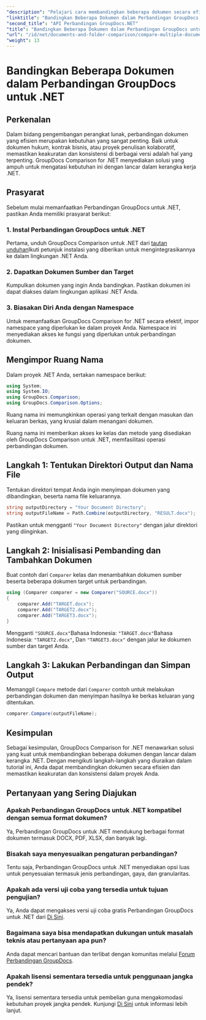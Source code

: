 ```yaml
---
"description": "Pelajari cara membandingkan beberapa dokumen secara efisien menggunakan GroupDocs Comparison for .NET. Ikuti panduan langkah demi langkah kami untuk integrasi yang lancar."
"linktitle": "Bandingkan Beberapa Dokumen dalam Perbandingan GroupDocs untuk .NET"
"second_title": "API Perbandingan GroupDocs.NET"
"title": "Bandingkan Beberapa Dokumen dalam Perbandingan GroupDocs untuk .NET"
"url": "/id/net/documents-and-folder-comparison/compare-multiple-documents-dotnet/"
"weight": 13
---
```


# Bandingkan Beberapa Dokumen dalam Perbandingan GroupDocs untuk .NET

## Perkenalan
Dalam bidang pengembangan perangkat lunak, perbandingan dokumen yang efisien merupakan kebutuhan yang sangat penting. Baik untuk dokumen hukum, kontrak bisnis, atau proyek penulisan kolaboratif, memastikan keakuratan dan konsistensi di berbagai versi adalah hal yang terpenting. GroupDocs Comparison for .NET menyediakan solusi yang ampuh untuk mengatasi kebutuhan ini dengan lancar dalam kerangka kerja .NET.
## Prasyarat
Sebelum mulai memanfaatkan Perbandingan GroupDocs untuk .NET, pastikan Anda memiliki prasyarat berikut:
### 1. Instal Perbandingan GroupDocs untuk .NET
Pertama, unduh GroupDocs Comparison untuk .NET dari [tautan unduhan](https://releases.groupdocs.com/comparison/net/)Ikuti petunjuk instalasi yang diberikan untuk mengintegrasikannya ke dalam lingkungan .NET Anda.
### 2. Dapatkan Dokumen Sumber dan Target
Kumpulkan dokumen yang ingin Anda bandingkan. Pastikan dokumen ini dapat diakses dalam lingkungan aplikasi .NET Anda.
### 3. Biasakan Diri Anda dengan Namespace
Untuk memanfaatkan GroupDocs Comparison for .NET secara efektif, impor namespace yang diperlukan ke dalam proyek Anda. Namespace ini menyediakan akses ke fungsi yang diperlukan untuk perbandingan dokumen.

## Mengimpor Ruang Nama
Dalam proyek .NET Anda, sertakan namespace berikut:

```csharp
using System;
using System.IO;
using GroupDocs.Comparison;
using GroupDocs.Comparison.Options;
```
Ruang nama ini memungkinkan operasi yang terkait dengan masukan dan keluaran berkas, yang krusial dalam menangani dokumen.

Ruang nama ini memberikan akses ke kelas dan metode yang disediakan oleh GroupDocs Comparison untuk .NET, memfasilitasi operasi perbandingan dokumen.
## Langkah 1: Tentukan Direktori Output dan Nama File
Tentukan direktori tempat Anda ingin menyimpan dokumen yang dibandingkan, beserta nama file keluarannya.
```csharp
string outputDirectory = "Your Document Directory";
string outputFileName = Path.Combine(outputDirectory, "RESULT.docx");
```
Pastikan untuk mengganti `"Your Document Directory"` dengan jalur direktori yang diinginkan.
## Langkah 2: Inisialisasi Pembanding dan Tambahkan Dokumen
Buat contoh dari `Comparer` kelas dan menambahkan dokumen sumber beserta beberapa dokumen target untuk perbandingan.
```csharp
using (Comparer comparer = new Comparer("SOURCE.docx"))
{
    comparer.Add("TARGET.docx");
    comparer.Add("TARGET2.docx");
    comparer.Add("TARGET3.docx");
}
```
Mengganti `"SOURCE.docx"`Bahasa Indonesia: `"TARGET.docx"`Bahasa Indonesia: `"TARGET2.docx"`, Dan `"TARGET3.docx"` dengan jalur ke dokumen sumber dan target Anda.
## Langkah 3: Lakukan Perbandingan dan Simpan Output
Memanggil `Compare` metode dari `Comparer` contoh untuk melakukan perbandingan dokumen dan menyimpan hasilnya ke berkas keluaran yang ditentukan.
```csharp
comparer.Compare(outputFileName);
```

## Kesimpulan
Sebagai kesimpulan, GroupDocs Comparison for .NET menawarkan solusi yang kuat untuk membandingkan beberapa dokumen dengan lancar dalam kerangka .NET. Dengan mengikuti langkah-langkah yang diuraikan dalam tutorial ini, Anda dapat membandingkan dokumen secara efisien dan memastikan keakuratan dan konsistensi dalam proyek Anda.
## Pertanyaan yang Sering Diajukan
### Apakah Perbandingan GroupDocs untuk .NET kompatibel dengan semua format dokumen?
Ya, Perbandingan GroupDocs untuk .NET mendukung berbagai format dokumen termasuk DOCX, PDF, XLSX, dan banyak lagi.
### Bisakah saya menyesuaikan pengaturan perbandingan?
Tentu saja, Perbandingan GroupDocs untuk .NET menyediakan opsi luas untuk penyesuaian termasuk jenis perbandingan, gaya, dan granularitas.
### Apakah ada versi uji coba yang tersedia untuk tujuan pengujian?
Ya, Anda dapat mengakses versi uji coba gratis Perbandingan GroupDocs untuk .NET dari [Di Sini](https://releases.groupdocs.com/).
### Bagaimana saya bisa mendapatkan dukungan untuk masalah teknis atau pertanyaan apa pun?
Anda dapat mencari bantuan dan terlibat dengan komunitas melalui [Forum Perbandingan GroupDocs](https://forum.groupdocs.com/c/comparison/12).
### Apakah lisensi sementara tersedia untuk penggunaan jangka pendek?
Ya, lisensi sementara tersedia untuk pembelian guna mengakomodasi kebutuhan proyek jangka pendek. Kunjungi [Di Sini](https://purchase.groupdocs.com/temporary-license/) untuk informasi lebih lanjut.